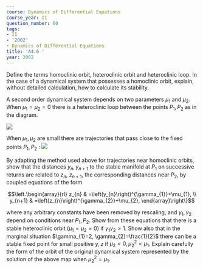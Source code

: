```yaml
---
course: Dynamics of Differential Equations
course_year: II
question_number: 60
tags:
- II
- '2002'
- Dynamics of Differential Equations
title: 'A4.6 '
year: 2002
---
```



Define the terms homoclinic orbit, heteroclinic orbit and heteroclinic loop. In the case of a dynamical system that possesses a homoclinic orbit, explain, without detailed calculation, how to calculate its stability.

A second order dynamical system depends on two parameters $\mu_{1}$ and $\mu_{2}$. When $\mu_{1}=\mu_{2}=0$ there is a heteroclinic loop between the points $P_{1}, P_{2}$ as in the diagram.

![](https://cdn.mathpix.com/cropped/2022_04_28_80945b94f6c7b1edae90g-42.jpg?height=171&width=687&top_left_y=419&top_left_x=271)

When $\mu_{1}, \mu_{2}$ are small there are trajectories that pass close to the fixed points $P_{1}, P_{2}$ :
![](https://cdn.mathpix.com/cropped/2022_04_28_80945b94f6c7b1edae90g-42.jpg?height=184&width=704&top_left_y=682&top_left_x=260)

By adapting the method used above for trajectories near homoclinic orbits, show that the distances $y_{n}, y_{n+1}$ to the stable manifold at $P_{1}$ on successive returns are related to $z_{n}$, $z_{n+1}$, the corresponding distances near $P_{2}$, by coupled equations of the form

$$\left.\begin{array}{rl}
z_{n} & =\left(y_{n}\right)^{\gamma_{1}}+\mu_{1}, \\
y_{n+1} & =\left(z_{n}\right)^{\gamma_{2}}+\mu_{2},
\end{array}\right\}$$

where any arbitrary constants have been removed by rescaling, and $\gamma_{1}, \gamma_{2}$ depend on conditions near $P_{1}, P_{2}$. Show from these equations that there is a stable heteroclinic orbit $\left(\mu_{1}=\mu_{2}=0\right)$ if $\gamma_{1} \gamma_{2}>1$. Show also that in the marginal situation $\gamma_{1}=2, \gamma_{2}=\frac{1}{2}$ there can be a stable fixed point for small positive $y, z$ if $\mu_{2}<0, \mu_{2}^{2}<\mu_{1}$. Explain carefully the form of the orbit of the original dynamical system represented by the solution of the above map when $\mu_{2}^{2}=\mu_{1}$.